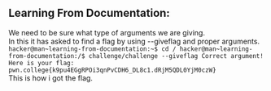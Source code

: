 ## Learning From Documentation: <br>
  We need to be sure what type of arguments we are giving.<br>
  In this it has asked to find a flag by using --giveflag and proper arguments. <br>
    ```
    hacker@man~learning-from-documentation:~$ cd /
    hacker@man~learning-from-documentation:/$ challenge/challenge --giveflag
    Correct argument! Here is your flag:
    pwn.college{k9pu4EGgRPOi3qnPvCDH6_DL8c1.dRjM5QDL0YjM0czW}
    ``` <br>
  This is how i got the flag. <br>

